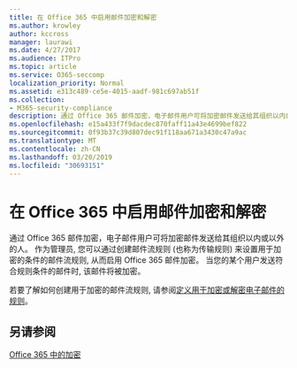 ```yaml
---
title: 在 Office 365 中启用邮件加密和解密
ms.author: krowley
author: kccross
manager: laurawi
ms.date: 4/27/2017
ms.audience: ITPro
ms.topic: article
ms.service: O365-seccomp
localization_priority: Normal
ms.assetid: e313c489-ce5e-4015-aadf-981c697ab51f
ms.collection:
- M365-security-compliance
description: 通过 Office 365 邮件加密，电子邮件用户可将加密邮件发送给其组织以内或以外的人。 作为管理员, 您可以通过创建邮件流规则 (也称为传输规则) 来设置用于加密的条件的邮件流规则, 从而启用 Office 365 邮件加密。
ms.openlocfilehash: e15a433f7f9dacdec870faff11a43e4699bef822
ms.sourcegitcommit: 0f93b37c39d807dec91f118aa671a3430c47a9ac
ms.translationtype: MT
ms.contentlocale: zh-CN
ms.lasthandoff: 03/20/2019
ms.locfileid: "30693151"
---
```

# <a name="enable-message-encryption-and-decryption-in-office-365"></a>在 Office 365 中启用邮件加密和解密

通过 Office 365 邮件加密，电子邮件用户可将加密邮件发送给其组织以内或以外的人。 作为管理员, 您可以通过创建邮件流规则 (也称为传输规则) 来设置用于加密的条件的邮件流规则, 从而启用 Office 365 邮件加密。 当您的某个用户发送符合规则条件的邮件时, 该邮件将被加密。
  
若要了解如何创建用于加密的邮件流规则, 请参阅[定义用于加密或解密电子邮件的规则](https://go.microsoft.com/fwlink/p/?LinkID=402846)。
  
## <a name="see-also"></a>另请参阅

[Office 365 中的加密](https://go.microsoft.com/fwlink/p/?LinkID=392525)

